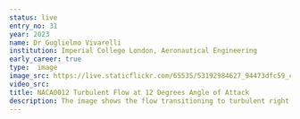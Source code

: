 ```yaml
---
status: live
entry_no: 31
year: 2023
name: Dr Guglielmo Vivarelli
institution: Imperial College London, Aeronautical Engineering
early_career: true
type:  image 
image_src: https://live.staticflickr.com/65535/53192984627_94473dfc59_c_d.jpg
video_src: 
title: NACA0012 Turbulent Flow at 12 Degrees Angle of Attack 
description: The image shows the flow transitioning to turbulent right at the beginning of the NACA0012 aerofoil at 12 degrees angle of attack and a Reynolds number of 150000. The flow produces a very large separation region on the upper surface of the wing. This particular simulation was run using the Nektar++ incompressible flow solver on Archer2 nodes due to the very high resolution (polynomial order 11) required to be able to capture the small scales forming at the leading edge. During testing, it was seen that, incorrect physical behaviour would generally be achieved unless a very large amount of resources was not deployed. The overall aim of this study was to understand aerofoil post-stall behaviour. This is critical for micro-air vehicles and wind turbine blades
---
```

